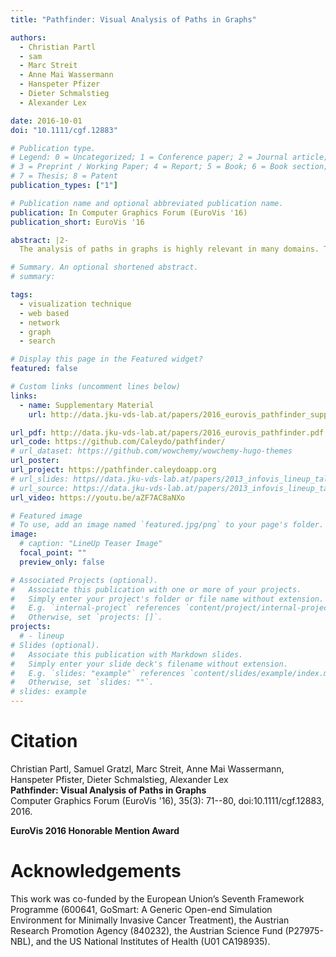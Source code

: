 ```yaml
---
title: "Pathfinder: Visual Analysis of Paths in Graphs"

authors:
  - Christian Partl
  - sam
  - Marc Streit
  - Anne Mai Wassermann
  - Hanspeter Pfizer
  - Dieter Schmalstieg
  - Alexander Lex

date: 2016-10-01
doi: "10.1111/cgf.12883"

# Publication type.
# Legend: 0 = Uncategorized; 1 = Conference paper; 2 = Journal article;
# 3 = Preprint / Working Paper; 4 = Report; 5 = Book; 6 = Book section;
# 7 = Thesis; 8 = Patent
publication_types: ["1"]

# Publication name and optional abbreviated publication name.
publication: In Computer Graphics Forum (EuroVis '16)
publication_short: EuroVis '16

abstract: |2-
  The analysis of paths in graphs is highly relevant in many domains. Typically, path-related tasks are performed in node-link layouts. Unfortunately, graph layouts often do not scale to the size of many real world networks. Also, many networks are multivariate, i.e., contain rich attribute sets associated with the nodes and edges. These attributes are often critical in judging paths, but directly visualizing attributes in a graph layout exacerbates the scalability problem. In this paper, we present visual analysis solutions dedicated to path-related tasks in large and highly multivariate graphs. We show that by focusing on paths, we can address the scalability problem of multivariate graph visualization, equipping analysts with a powerful tool to explore large graphs. We introduce Pathfinder, a technique that provides visual methods to query paths, while considering various constraints. The resulting set of paths is visualized in both a ranked list and as a node-link diagram. For the paths in the list, we display rich attribute data associated with nodes and edges, and the node-link diagram provides topological context. The paths can be ranked based on topological properties, such as path length or average node degree, and scores derived from attribute data. Pathfinder is designed to scale to graphs with tens of thousands of nodes and edges by employing strategies such as incremental query results. We demonstrate Pathfinder's fitness for use in scenarios with data from a coauthor network and biological pathways.

# Summary. An optional shortened abstract.
# summary:

tags:
  - visualization technique
  - web based
  - network
  - graph
  - search

# Display this page in the Featured widget?
featured: false

# Custom links (uncomment lines below)
links:
  - name: Supplementary Material
    url: http://data.jku-vds-lab.at/papers/2016_eurovis_pathfinder_supplement.pdf

url_pdf: http://data.jku-vds-lab.at/papers/2016_eurovis_pathfinder.pdf
url_code: https://github.com/Caleydo/pathfinder/
# url_dataset: https://github.com/wowchemy/wowchemy-hugo-themes
url_poster:
url_project: https://pathfinder.caleydoapp.org
# url_slides: https//data.jku-vds-lab.at/papers/2013_infovis_lineup_talk.pdf
# url_source: https://data.jku-vds-lab.at/papers/2013_infovis_lineup_talk.pptx
url_video: https://youtu.be/aZF7AC8aNXo

# Featured image
# To use, add an image named `featured.jpg/png` to your page's folder.
image:
  # caption: "LineUp Teaser Image"
  focal_point: ""
  preview_only: false

# Associated Projects (optional).
#   Associate this publication with one or more of your projects.
#   Simply enter your project's folder or file name without extension.
#   E.g. `internal-project` references `content/project/internal-project/index.md`.
#   Otherwise, set `projects: []`.
projects:
  # - lineup
# Slides (optional).
#   Associate this publication with Markdown slides.
#   Simply enter your slide deck's filename without extension.
#   E.g. `slides: "example"` references `content/slides/example/index.md`.
#   Otherwise, set `slides: ""`.
# slides: example
---
```


# Citation

Christian Partl, Samuel Gratzl, Marc Streit, Anne Mai Wassermann, Hanspeter Pfister, Dieter Schmalstieg, Alexander Lex <br>
**Pathfinder: Visual Analysis of Paths in Graphs** <br>
Computer Graphics Forum (EuroVis '16), 35(3): 71--80, doi:10.1111/cgf.12883, 2016.

**<i class="fa fa-award"></i> EuroVis 2016 Honorable Mention Award**

# Acknowledgements

This work was co-funded by the European Union’s Seventh Framework Programme (600641, GoSmart: A Generic Open-end Simulation Environment for Minimally Invasive Cancer Treatment), the Austrian Research Promotion Agency (840232), the Austrian Science Fund (P27975-NBL), and the US National Institutes of Health (U01 CA198935).